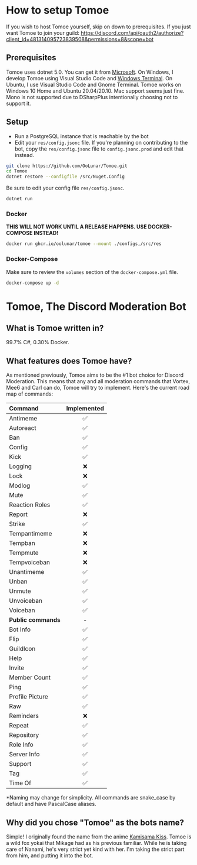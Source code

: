 # How to setup Tomoe

If you wish to host Tomoe yourself, skip on down to prerequisites. If you just want Tomoe to join your guild: https://discord.com/api/oauth2/authorize?client_id=481314095723839508&permissions=8&scope=bot

## Prerequisites

Tomoe uses dotnet 5.0. You can get it from [Microsoft](https://dotnet.microsoft.com/download/dotnet/5.0). On Windows, I develop Tomoe using Visual Studio Code and [Windows Terminal](https://www.microsoft.com/en-us/p/windows-terminal/9n0dx20hk701). On Ubuntu, I use Visual Studio Code and Gnome Terminal. Tomoe works on Windows 10 Home and Ubuntu 20.04/20.10. Mac support seems just fine. Mono is not supported due to DSharpPlus intentionally choosing not to support it.

## Setup

* Run a PostgreSQL instance that is reachable by the bot
* Edit your `res/config.jsonc` file. If you're planning on contributing to the bot, copy the `res/config.jsonc` file to `config.jsonc.prod` and edit that instead.

``` bash
git clone https://github.com/OoLunar/Tomoe.git
cd Tomoe
dotnet restore --configfile /src/Nuget.Config
```
Be sure to edit your config file `res/config.jsonc`.
```bash
dotnet run
```

### Docker
**THIS WILL NOT WORK UNTIL A RELEASE HAPPENS. USE DOCKER-COMPOSE INSTEAD!**
```bash
docker run ghcr.io/oolunar/tomoe --mount ./configs,/src/res
```

### Docker-Compose
Make sure to review the `volumes` section of the `docker-compose.yml` file.
```bash
docker-compose up -d
```

# Tomoe, The Discord Moderation Bot

## What is Tomoe written in?

99.7% C#, 0.30% Docker.

## What features does Tomoe have?

As mentioned previously, Tomoe aims to be the #1 bot choice for Discord Moderation. This means that any and all moderation commands that Vortex, Mee6 and Carl can do, Tomoe will try to implement. Here's the current road map of commands:

| Command | Implemented |
|:-|:-:|
| Antimeme | ✅ |
| Autoreact | ✅ |
| Ban | ✅ |
| Config | ✅ |
| Kick | ✅ |
| Logging | ❌ |
| Lock | ❌ |
| Modlog | ✅ |
| Mute | ✅ |
| Reaction Roles | ✅ |
| Report | ❌ |
| Strike | ✅ |
| Tempantimeme | ❌ |
| Tempban | ❌ |
| Tempmute | ❌ |
| Tempvoiceban | ❌ |
| Unantimeme | ✅ |
| Unban | ✅ |
| Unmute | ✅ |
| Unvoiceban | ✅ |
| Voiceban | ✅ |
| **Public commands** | - |
| Bot Info | ✅ |
| Flip | ✅ |
| GuildIcon | ✅ |
| Help | ✅ |
| Invite | ✅ |
| Member Count | ✅ |
| Ping | ✅ |
| Profile Picture | ✅ |
| Raw | ✅ |
| Reminders | ❌ |
| Repeat | ✅ |
| Repository | ✅ |
| Role Info | ✅ |
| Server Info | ✅ |
| Support | ✅ | 
| Tag | ✅ |
| Time Of | ✅ |

*Naming may change for simplicity. All commands are snake_case by default and have PascalCase aliases.

## Why did you chose "Tomoe" as the bots name?

Simple! I originally found the name from the anime [Kamisama Kiss](https://www.funimation.com/shows/kamisama-kiss/). Tomoe is a wild fox yokai that Mikage had as his previous familiar. While he is taking care of Nanami, he's very strict yet kind with her. I'm taking the strict part from him, and putting it into the bot.
